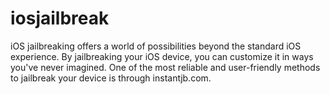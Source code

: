 # iosjailbreak
iOS jailbreaking offers a world of possibilities beyond the standard iOS experience. By jailbreaking your iOS device, you can customize it in ways you've never imagined. One of the most reliable and user-friendly methods to jailbreak your device is through instantjb.com.
